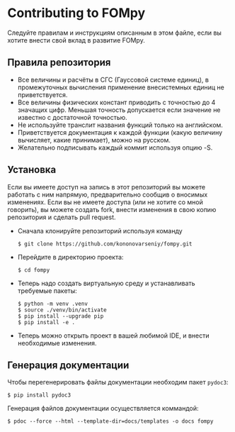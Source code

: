 # Contributing to FOMpy
Следуйте правилам и инструкциям описанным в этом файле,
если вы хотите внести свой вклад в развитие FOMpy.

## Правила репозитория
- Все величины и расчёты в СГС (Гауссовой системе единиц),
    в промежуточных вычисления применение внесистемных единиц не приветствуется.
- Все величины физических констант приводить с точностью до 4 значащих цифр.
    Меньшая точность допускается если значение не известно с достаточной точностью. 
- Не используйте транслит названия функций только на английском.
- Приветствуется документация к каждой функции (какую величину вычисляет, какие принимает),
    можно на русском.
- Желательно подписывать каждый коммит используя опцию -S.

## Установка
Если вы имеете доступ на запись в этот репозиторий вы можете работать с ним напрямую,
предварительно сообщив о вносимых изменениях. Если вы не имеете доступа (или не хотите со мной говорить),
вы можете создать fork, внести изменения в свою копию репозитория и сделать pull request.
 
- Сначала клонируйте репозиторий используя команду
    ```
    $ git clone https://github.com/kononovarseniy/fompy.git
    ```
- Перейдите в директорию проекта:
    ```
    $ cd fompy
    ```
- Теперь надо создать виртуальную среду и устанавливать требуемые пакеты:
    ```
    $ python -m venv .venv
    $ source ./venv/bin/activate
    $ pip install --upgrade pip
    $ pip install -e .
    ```
- Теперь можно открыть проект в вашей любимой IDE, и внести необходимые изменения.
## Генерация документации
Чтобы перегенерировать файлы документации необходим пакет ```pydoc3```:
```
$ pip install pydoc3
```

Генерация файлов документации осуществляется коммандой:
```
$ pdoc --force --html --template-dir=docs/templates -o docs fompy
```